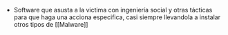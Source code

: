 - Software que asusta a la victima con ingeniería social y otras tácticas para que haga una acciona especifica, casi siempre llevandola a instalar otros tipos de [[Malware]]